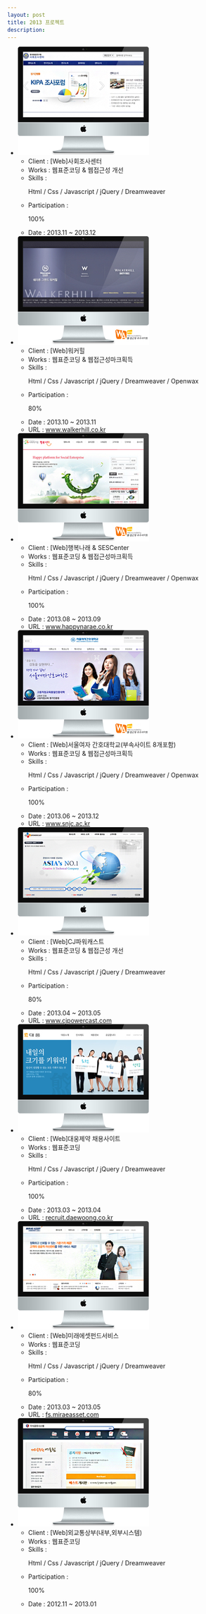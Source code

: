 ```yaml
---
layout: post
title: 2013 프로젝트
description: 
---
```

 <ul class="projects-list">
 <li>
         <div class="img-box"><img src="assets/images/projects/img_pf09.jpg" alt="사회조사센터" /></div>
         <ul class="txt_info">
             <li><span>Client : </span>[Web]사회조사센터</li>
             <li><span>Works : </span>웹표준코딩 &amp; 웹접근성 개선</li>
             <li><span>Skills :</span> <p>Html / Css / Javascript / jQuery / Dreamweaver</p></li>
             <li><span>Participation : </span><p class="percent" style="width:100%">100%</p></li>
             <li><span>Date : </span>2013.11 ~ 2013.12</li>
         </ul>
     </li>
     <li>
         <div class="img-box"><img src="assets/images/projects/img_pf08.jpg" alt="워커힐" /></div>
         <ul class="txt_info">
             <li><span>Client : </span>[Web]워커힐</li>
             <li><span>Works : </span>웹표준코딩 &amp; 웹접근성마크획득</li>
             <li><span>Skills :</span> <p>Html / Css / Javascript / jQuery / Dreamweaver / Openwax</p></li>
             <li><span>Participation : </span><p class="percent" style="width:80%">80%</p></li>
             <li><span>Date : </span>2013.10 ~ 2013.11</li>
             <li><span>URL : </span><a href="http://www.walkerhill.co.kr" target="_blank">www.walkerhill.co.kr</a></li>
         </ul>
     </li>
     <li>
         <div class="img-box"><img src="assets/images/projects/img_pf07.jpg" alt="행복나래" /></div>
         <ul class="txt_info">
             <li><span>Client : </span>[Web]행복나래 &amp; SESCenter</li>
             <li><span>Works : </span>웹표준코딩 &amp; 웹접근성마크획득</li>
             <li><span>Skills :</span> <p>Html / Css / Javascript / jQuery / Dreamweaver / Openwax</p></li>
             <li><span>Participation : </span><p class="percent" style="width:100%">100%</p></li>
             <li><span>Date : </span>2013.08 ~ 2013.09</li>
             <li><span>URL : </span><a href="http://www.happynarae.co.kr/" target="_blank">www.happynarae.co.kr</a></li>
         </ul>
     </li>
     <li>
         <div class="img-box"><img src="assets/images/projects/img_pf06.jpg" alt="서울여자 간호대학" /></div>
         <ul class="txt_info">
             <li><span>Client : </span>[Web]서울여자 간호대학교(부속사이트 8개포함)</li>
             <li><span>Works : </span>웹표준코딩 &amp; 웹접근성마크획득</li>
             <li><span>Skills :</span> <p>Html / Css / Javascript / jQuery / Dreamweaver / Openwax</p></li>
             <li><span>Participation : </span><p class="percent" style="width:100%">100%</p></li>
             <li><span>Date : </span>2013.06 ~ 2013.12</li>
             <li><span>URL : </span><a href="http://www.snjc.ac.kr/" target="_blank">www.snjc.ac.kr</a></li>
         </ul>
     </li>
     <li>
         <div class="img-box"><img src="assets/images/projects/img_pf05.jpg" alt="CJ파워캐스트" /></div>
         <ul class="txt_info">
             <li><span>Client : </span>[Web]CJ파워캐스트</li>
             <li><span>Works : </span>웹표준코딩 &amp; 웹접근성 개선</li>
             <li><span>Skills :</span> <p>Html / Css / Javascript / jQuery / Dreamweaver</p></li>
             <li><span>Participation : </span><p class="percent" style="width:80%">80%</p></li>
             <li><span>Date : </span>2013.04 ~ 2013.05</li>
             <li><span>URL : </span><a href="http://www.cjpowercast.com/" target="_blank">www.cjpowercast.com</a></li>
         </ul>
     </li>
     <li>
         <div class="img-box"><img src="assets/images/projects/img_pf04.jpg" alt="대웅제약 채용사이트" /></div>
         <ul class="txt_info">
             <li><span>Client : </span>[Web]대웅제약 채용사이트</li>
             <li><span>Works : </span>웹표준코딩</li>
             <li><span>Skills :</span> <p>Html / Css / Javascript / jQuery / Dreamweaver</p></li>
             <li><span>Participation : </span><p class="percent" style="width:100%">100%</p></li>
             <li><span>Date : </span>2013.03 ~ 2013.04</li>
             <li><span>URL : </span><a href="http://recruit.daewoong.co.kr/" target="_blank">recruit.daewoong.co.kr</a></li>
         </ul>
     </li>
     <li>
         <div class="img-box"><img src="assets/images/projects/img_pf03.jpg" alt="미래에셋펀드서비스" /></div>
         <ul class="txt_info">
             <li><span>Client : </span>[Web]미래에셋펀드서비스</li>
             <li><span>Works : </span>웹표준코딩</li>
             <li><span>Skills :</span> <p>Html / Css / Javascript / jQuery / Dreamweaver</p></li>
             <li><span>Participation : </span><p class="percent" style="width:80%">80%</p></li>
             <li><span>Date : </span>2013.03 ~ 2013.05</li>
             <li><span>URL : </span><a href="http://fs.miraeasset.com/" target="_blank">fs.miraeasset.com</a></li>
         </ul>
     </li>
     <li>
         <div class="img-box"><img src="assets/images/projects/img_pf02.jpg" alt="외교통상부" /></div>
         <ul class="txt_info">
             <li><span>Client : </span>[Web]외교통상부(내부,외부시스템)</li>
             <li><span>Works : </span>웹표준코딩</li>
             <li><span>Skills :</span> <p>Html / Css / Javascript / jQuery / Dreamweaver</p></li>
             <li><span>Participation : </span><p class="percent" style="width:100%">100%</p></li>
             <li><span>Date : </span>2012.11 ~ 2013.01</li>
         </ul>
     </li>
 </ul>

